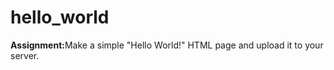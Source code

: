 # hello_world
<p><b>Assignment:</b>Make a simple "Hello World!" HTML page and upload it to your server.<p>
